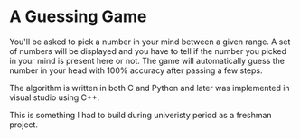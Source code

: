 # A Guessing Game
You'll be asked to pick a number in your mind between a given range. A set of numbers will be displayed and you have to tell if the number you picked in your mind is present here or not.
The game will automatically guess the number in your head with 100% accuracy after passing a few steps.

The algorithm is written in both C and Python and later was implemented in visual studio using C++.

This is something I had to build during univeristy period as a freshman project.
